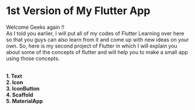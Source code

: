 # 1st Version of My Flutter App
  Welcome Geeks again !! 
  <br>As I told you earlier, I will put all of my codes of Flutter Learning over here so that you guys can also learn from it and come up with new ideas on your own. So, here is         my second project of Flutter in which I will explain you about some of the concepts of flutter and will help you to make a small app using those concepts.  
  
<br><b>1. Text</b>
<br><b>2. Icon</b>
<br><b>3. IconButton</b>
<br><b>4. Scaffold</b>
<br><b>5. MaterialApp</b>
